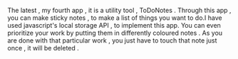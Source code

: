 The latest , my fourth app , it is a utility tool , ToDoNotes . Through this app , you can make sticky notes , to make a list of things you want to do.I have used javascript's local storage API , to implement this app.
You can even prioritize your work by putting them in differently coloured notes . As you are done with that particular work , you just have to touch that note just once , it will be deleted .

